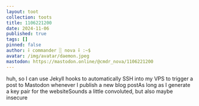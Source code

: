 ```yaml
---
layout: toot
collection: toots
title: 1106221200
date: 2024-11-06
published: true
tags: []
pinned: false
author: ⸸ commander ░ nova ⸸ :~$
avatar: /img/avatar/daemon.jpeg
mastodon: https://mastodon.online/@cmdr_nova/1106221200
---
```


huh, so I can use Jekyll hooks to automatically SSH into my VPS to trigger a post to Mastodon whenever I publish a new blog postAs long as I generate a key pair for the websiteSounds a little convoluted, but also maybe insecure
